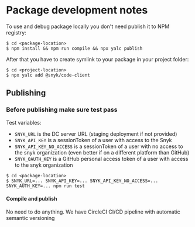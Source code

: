 # Package development notes

To use and debug package locally you don't need publish it to NPM registry:
```shell script
$ cd <package-location>
$ npm install && npm run compile && npx yalc publish
```

After that you have to create symlink to your package in your project folder:
```shell script
$ cd <project-location>
$ npx yalc add @snyk/code-client
```

## Publishing

### Before publishing make sure test pass

Test variables:
- `SNYK_URL` is the DC server URL (staging deployment if not provided)
- `SNYK_API_KEY` is a sessionToken of a user with access to the Snyk
- `SNYK_API_KEY_NO_ACCESS` is a sessionToken of a user with no access to the snyk organization (even better if on a different platform than GitHub)
- `SNYK_OAUTH_KEY` is a GitHub personal access token of a user with access to the snyk organization

```shell script
$ cd <package-location>
$ SNYK_URL=... SNYK_API_KEY=... SNYK_API_KEY_NO_ACCESS=... SNYK_AUTH_KEY=... npm run test
```

#### Compile and publish

No need to do anything. We have CircleCI CI/CD pipeline with automatic semantic versioning
